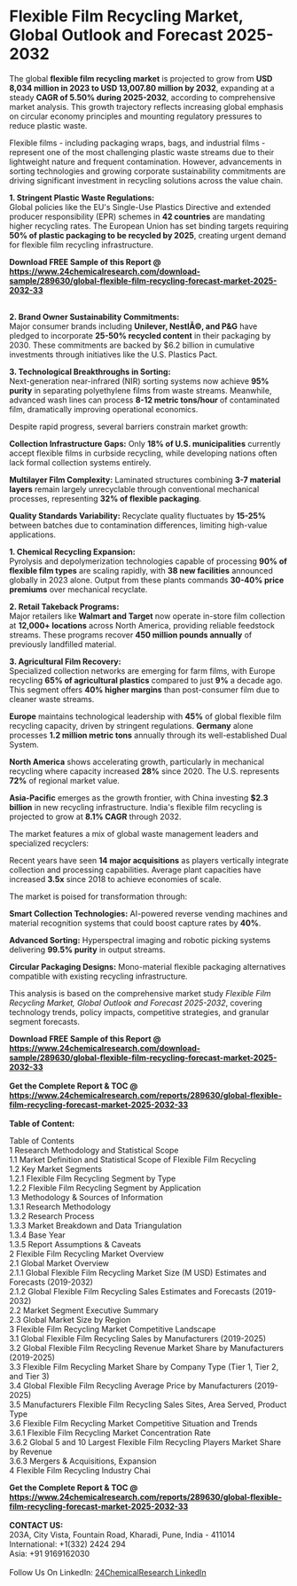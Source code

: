 <h1>Flexible Film Recycling Market, Global Outlook and Forecast 2025-2032</h1><p>The global <strong>flexible film recycling market</strong> is projected to grow from <strong>USD 8,034 million in 2023 to USD 13,007.80 million by 2032</strong>, expanding at a steady <strong>CAGR of 5.50% during 2025-2032</strong>, according to comprehensive market analysis. This growth trajectory reflects increasing global emphasis on circular economy principles and mounting regulatory pressures to reduce plastic waste.</p><p>Flexible films - including packaging wraps, bags, and industrial films - represent one of the most challenging plastic waste streams due to their lightweight nature and frequent contamination. However, advancements in sorting technologies and growing corporate sustainability commitments are driving significant investment in recycling solutions across the value chain.</p><p><strong>1. Stringent Plastic Waste Regulations:</strong><br>
Global policies like the EU's Single-Use Plastics Directive and extended producer responsibility (EPR) schemes in <strong>42 countries</strong> are mandating higher recycling rates. The European Union has set binding targets requiring <strong>50% of plastic packaging to be recycled by 2025</strong>, creating urgent demand for flexible film recycling infrastructure.</p><div><b>Download FREE Sample of this Report @ 
            <a href="https://www.24chemicalresearch.com/download-sample/289630/global-flexible-film-recycling-forecast-market-2025-2032-33">
            https://www.24chemicalresearch.com/download-sample/289630/global-flexible-film-recycling-forecast-market-2025-2032-33</a></b></div><br><p><strong>2. Brand Owner Sustainability Commitments:</strong><br>
Major consumer brands including <strong>Unilever, NestlÃ©, and P&amp;G</strong> have pledged to incorporate <strong>25-50% recycled content</strong> in their packaging by 2030. These commitments are backed by $6.2 billion in cumulative investments through initiatives like the U.S. Plastics Pact.</p><p><strong>3. Technological Breakthroughs in Sorting:</strong><br>
Next-generation near-infrared (NIR) sorting systems now achieve <strong>95% purity</strong> in separating polyethylene films from waste streams. Meanwhile, advanced wash lines can process <strong>8-12 metric tons/hour</strong> of contaminated film, dramatically improving operational economics.</p><p>Despite rapid progress, several barriers constrain market growth:</p><p><strong>Collection Infrastructure Gaps:</strong> Only <strong>18% of U.S. municipalities</strong> currently accept flexible films in curbside recycling, while developing nations often lack formal collection systems entirely.</p><p><strong>Multilayer Film Complexity:</strong> Laminated structures combining <strong>3-7 material layers</strong> remain largely unrecyclable through conventional mechanical processes, representing <strong>32% of flexible packaging</strong>.</p><p><strong>Quality Standards Variability:</strong> Recyclate quality fluctuates by <strong>15-25%</strong> between batches due to contamination differences, limiting high-value applications.</p><p><strong>1. Chemical Recycling Expansion:</strong><br>
Pyrolysis and depolymerization technologies capable of processing <strong>90% of flexible film types</strong> are scaling rapidly, with <strong>38 new facilities</strong> announced globally in 2023 alone. Output from these plants commands <strong>30-40% price premiums</strong> over mechanical recyclate.</p><p><strong>2. Retail Takeback Programs:</strong><br>
Major retailers like <strong>Walmart and Target</strong> now operate in-store film collection at <strong>12,000+ locations</strong> across North America, providing reliable feedstock streams. These programs recover <strong>450 million pounds annually</strong> of previously landfilled material.</p><p><strong>3. Agricultural Film Recovery:</strong><br>
Specialized collection networks are emerging for farm films, with Europe recycling <strong>65% of agricultural plastics</strong> compared to just <strong>9%</strong> a decade ago. This segment offers <strong>40% higher margins</strong> than post-consumer film due to cleaner waste streams.</p><p><strong>Europe</strong> maintains technological leadership with <strong>45%</strong> of global flexible film recycling capacity, driven by stringent regulations. <strong>Germany</strong> alone processes <strong>1.2 million metric tons</strong> annually through its well-established Dual System.</p><p><strong>North America</strong> shows accelerating growth, particularly in mechanical recycling where capacity increased <strong>28%</strong> since 2020. The U.S. represents <strong>72%</strong> of regional market value.</p><p><strong>Asia-Pacific</strong> emerges as the growth frontier, with China investing <strong>$2.3 billion</strong> in new recycling infrastructure. India's flexible film recycling is projected to grow at <strong>8.1% CAGR</strong> through 2032.</p><p>The market features a mix of global waste management leaders and specialized recyclers:</p><p>Recent years have seen <strong>14 major acquisitions</strong> as players vertically integrate collection and processing capabilities. Average plant capacities have increased <strong>3.5x</strong> since 2018 to achieve economies of scale.</p><p>The market is poised for transformation through:</p><p><strong>Smart Collection Technologies:</strong> AI-powered reverse vending machines and material recognition systems that could boost capture rates by <strong>40%</strong>.</p><p><strong>Advanced Sorting:</strong> Hyperspectral imaging and robotic picking systems delivering <strong>99.5% purity</strong> in output streams.</p><p><strong>Circular Packaging Designs:</strong> Mono-material flexible packaging alternatives compatible with existing recycling infrastructure.</p><p>This analysis is based on the comprehensive market study <em>Flexible Film Recycling Market, Global Outlook and Forecast 2025-2032</em>, covering technology trends, policy impacts, competitive strategies, and granular segment forecasts.</p><div><b>Download FREE Sample of this Report @ 
            <a href="https://www.24chemicalresearch.com/download-sample/289630/global-flexible-film-recycling-forecast-market-2025-2032-33">
            https://www.24chemicalresearch.com/download-sample/289630/global-flexible-film-recycling-forecast-market-2025-2032-33</a></b></div><br><div><b>Get the Complete Report & TOC @ 
            <a href="https://www.24chemicalresearch.com/reports/289630/global-flexible-film-recycling-forecast-market-2025-2032-33">
            https://www.24chemicalresearch.com/reports/289630/global-flexible-film-recycling-forecast-market-2025-2032-33</a></b></div><br>
            <b>Table of Content:</b><p>Table of Contents<br />
1 Research Methodology and Statistical Scope<br />
1.1 Market Definition and Statistical Scope of Flexible Film Recycling<br />
1.2 Key Market Segments<br />
1.2.1 Flexible Film Recycling Segment by Type<br />
1.2.2 Flexible Film Recycling Segment by Application<br />
1.3 Methodology & Sources of Information<br />
1.3.1 Research Methodology<br />
1.3.2 Research Process<br />
1.3.3 Market Breakdown and Data Triangulation<br />
1.3.4 Base Year<br />
1.3.5 Report Assumptions & Caveats<br />
2 Flexible Film Recycling Market Overview<br />
2.1 Global Market Overview<br />
2.1.1 Global Flexible Film Recycling Market Size (M USD) Estimates and Forecasts (2019-2032)<br />
2.1.2 Global Flexible Film Recycling Sales Estimates and Forecasts (2019-2032)<br />
2.2 Market Segment Executive Summary<br />
2.3 Global Market Size by Region<br />
3 Flexible Film Recycling Market Competitive Landscape<br />
3.1 Global Flexible Film Recycling Sales by Manufacturers (2019-2025)<br />
3.2 Global Flexible Film Recycling Revenue Market Share by Manufacturers (2019-2025)<br />
3.3 Flexible Film Recycling Market Share by Company Type (Tier 1, Tier 2, and Tier 3)<br />
3.4 Global Flexible Film Recycling Average Price by Manufacturers (2019-2025)<br />
3.5 Manufacturers Flexible Film Recycling Sales Sites, Area Served, Product Type<br />
3.6 Flexible Film Recycling Market Competitive Situation and Trends<br />
3.6.1 Flexible Film Recycling Market Concentration Rate<br />
3.6.2 Global 5 and 10 Largest Flexible Film Recycling Players Market Share by Revenue<br />
3.6.3 Mergers & Acquisitions, Expansion<br />
4 Flexible Film Recycling Industry Chai</p><div><b>Get the Complete Report & TOC @ 
            <a href="https://www.24chemicalresearch.com/reports/289630/global-flexible-film-recycling-forecast-market-2025-2032-33">
            https://www.24chemicalresearch.com/reports/289630/global-flexible-film-recycling-forecast-market-2025-2032-33</a></b></div><br><b>CONTACT US:</b><br>
            203A, City Vista, Fountain Road, Kharadi, Pune, India - 411014<br>
            International: +1(332) 2424 294<br>
            Asia: +91 9169162030 <br><br>
            Follow Us On LinkedIn: <a href="https://www.linkedin.com/company/24chemicalresearch/">24ChemicalResearch LinkedIn</a>